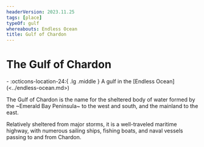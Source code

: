 ```yaml
---
headerVersion: 2023.11.25
tags: [place]
typeOf: gulf
whereabouts: Endless Ocean
title: Gulf of Chardon
---
```

# The Gulf of Chardon
<div class="grid cards ext-narrow-margin ext-one-column" markdown>
-    :octicons-location-24:{ .lg .middle } A gulf in the [Endless Ocean](<../endless-ocean.md>)  
</div>


The Gulf of Chardon is the name for the sheltered body of water formed by the ~Emerald Bay Peninsula~ to the west and south, and the mainland to the east. 

Relatively sheltered from major storms, it is a well-traveled maritime highway, with numerous sailing ships, fishing boats, and naval vessels passing to and from Chardon. 